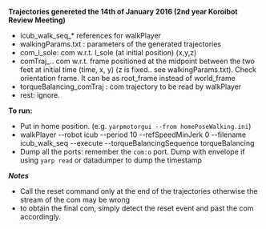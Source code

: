 **Trajectories genereted the 14th of January 2016 (2nd year Koroibot Review Meeting)**


- icub\_walk\_seq_* references for walkPlayer
- walkingParams.txt : parameters of the generated trajectories
- com\_l\_sole: com w.r.t. l_sole (at initial position) (x,y,z)
- comTraj_.. com w.r.t. frame positioned at the midpoint between the two feet at initial time (time, x, y) (z is fixed.. see walkingParams.txt). Check orientation frame. It can be as root\_frame instead of world\_frame
- torqueBalancing\_comTraj : com trajectory to be read by walkPlayer
- rest: ignore.


**To run:**

- Put in home position. (e.g. `yarpmotorgui --from homePoseWalking.ini`)
- walkPlayer --robot icub --period 10 --refSpeedMinJerk 0 --filename icub_walk_seq --execute --torqueBalancingSequence torqueBalancing
- Dump all the ports: remember the `com:o` port. Dump with envelope if using `yarp read` or datadumper to dump the timestamp

***Notes***

- Call the reset command only at the end of the trajectories otherwise the stream of the com may be wrong
- to obtain the final com, simply detect the reset event and past the com accordingly.



